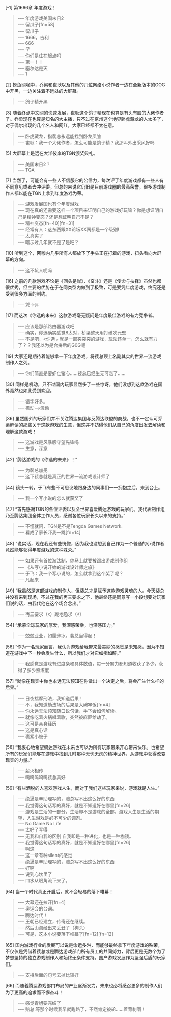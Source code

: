 
[-1] 第1666章 年度游戏！
>--- 年度游戏美国末日2<br>
>--- 留瓜子[fn=58]<br>
>--- 留爪子<br>
>--- 1666，吉利<br>
>--- 666<br>
>--- 早<br>
>--- 你们是住在起点吗<br>
>--- 第一！！<br>
>--- 塞尔达是天<br>
>--- 1<br>

[2] 摸鱼网咖中，乔梁和崔耿以及其他的几位网络小说作者一边在全新版本的GOG中开黑，一边关注着不远处的大屏幕。
>--- 鸽子精开黑<br>

[3] 随着终点中文网的快速发展，崔耿这个鸽子精现在也算是有头有脸的大佬作者了。乔梁现在也算是知名的大主播，只不过在京州这个地界卧虎藏龙的人太多了，对于偶尔出现的几个名人和网红，大家已经都不太在意。
>--- 卧虎藏龙，指裴总永远能找到卧龙凤雏<br>
>--- 崔耿：我一个大佬作者，怎么可能是鸽子精？我那叫外出采风好吗<br>

[5] 大屏幕上是远在大洋彼岸的TGN颁奖典礼。
>--- 美国末日2？<br>
>--- TGA<br>

[7] 当然了，可能会有一些人不信服它的公信力，每次评了年度游戏都有一些人有不同意见或者去冲评委。但总的来说它仍旧是目前游戏圈的最高荣誉。很多游戏制作人都以能在TGN上拿到年度游戏为荣。
>--- 游戏发展国也有个年度游戏<br>
>--- 现在真的还需要这样一个项目来证明自己的游戏好玩嘛？你是想证明自己是精神变态？还是想证明自己不是？<br>
>--- 精神变态[fn=40][fn=31]<br>
>--- 经常有人：这东西跟XX论坛XX网都是一个级别!<br>
>--- 太真实了<br>
>--- 暗示过几年就不是了是吧？<br>

[10] 听到这个，网咖内几乎所有人都放下了手头正在打着的游戏，扭头看向大屏幕的方向。
>--- 这不坑人呢吗<br>

[16] 之前的几款游戏不论是《回头是岸》，《奋斗》还是《使命与抉择》虽然也都很优秀，但主要的优势在于在同类型内做到了极致，可是要凭年度游戏，终究还是受到很多方面的制约。
>--- 凭→评<br>

[17] 而这次《你选的未来》这款游戏毫无疑问是年度最佳游戏的有力竞争者。
>--- 应该是那部路由器游戏吧<br>
>--- 确实，你选确实感觉8太对，桥梁整天用打破次元壁<br>
>--- 不是吧，<你选﹥就是一部突突突的游戏，玩法还单一，怎么就有力了？？我还以为是合拼后的G0G呢<br>

[19] 大家还是期待着能够拿一下年度游戏，将裴总顶上名副其实的世界一流游戏制作人之列。
>--- 你们简直是要虾仁猪心……裴总已经生无可恋了……<br>

[30] 同样是机动，只不过国内玩家显然多了一些惊讶，他们没想到这款游戏在国外竟然也如此受到欢迎。
>--- 错字好多。<br>
>--- 机动——>激动<br>

[36] 虽然国外的玩家们并不关注腾达集团与反腾达联盟的商战，也不一定认可乔梁解读的那些关于这款游戏的生意，但这并不妨碍他们从自己的角度出发去解读和理解这款游戏！
>--- 这游戏是风暴版守望先锋吗<br>
>--- 生意，深意<br>

[42] “腾达游戏的《你选的未来》！”
>--- 为裴总加冕<br>
>--- 这下裴总就是真正的世界一流游戏设计师了<br>

[44] 镜头一转，于飞有些不可思议地跟身边的同事们一一拥抱之后，来到台上。
>--- 我一个写小说的怎么就获奖了<br>

[47] “首先感谢TGN的各位评委以及全世界喜爱腾达游戏的玩家们。我代表制作组乃至腾达集团全体工作人员，感谢各位玩家长久以来的支持。”
>--- 不懂就问，TGN是不是Tengda Games Network.<br>
>--- 看成了家长吓我一跳[fn=14]<br>

[48] “说实话，现在我还有些恍惚，因为我也没想到自己作为一个普通的小说作者竟然能够获得年度游戏的这种殊荣。”
>--- 如果还有首位淘汰制，你马上就要被踢出游戏制作组<br>
>--- 《从写小说开始的游戏设计师之旅》<br>
>--- 于飞：我一个写小说的，怎么就拿到这个奖了呢？<br>
>--- 凡起来<br>

[49] “我虽然是这部游戏的制作人，但裴总才是赋予这款游戏灵魂的人。今天裴总并没有来到现场，不过在我的再三要求之下，他最终还是同意写一小段想要对玩家们说的话，由我代他在这个场合念出。”
>--- 再三要求（x）跪地恳求（√）<br>

[54] “承蒙全球玩家的厚爱，我深感荣幸，也深感压力。”
>--- 兢兢业业，如履薄冰。裴总当得起！<br>

[56] “作为一名玩家而言，我认为游戏给我带来最美妙的感觉是未知感，因为不知道在游戏中下一秒会发生什么，所以我们才对它如痴如醉。”
>--- 我感觉是游戏有进度条和具体数值，每一分努力都知道收获了多少，获得了多少熟练度<br>

[57] “就像在现实中你也永远无法预知在你做出一个决定之后，将会产生什么样的后果。”
>--- 日夜揣摩刑法，我知道后果！<br>
>--- 不，我知道劫法场的后果是大碗牢饭[fn=4]<br>
>--- 你永远无法预知随口说句话，手下会如何解读。<br>
>--- 就像吃着火锅唱着歌，突然被麻匪给劫了。<br>
>--- 这可是亲身经历<br>
>--- 这是真心话<br>
>--- 裹紧小被子<br>

[58] “我衷心地希望腾达游戏在未来也可以为所有玩家带来开心带来快乐。也希望所有的玩家们能够在游戏中找到儿时那种无忧无虑的精神世界，从游戏中获得改变现实的力量。”
>--- 薪火相传<br>
>--- 呜呜呜呜呜裴总真好<br>

[59] “有些洒脱的人喜欢游戏人生，而对于我们这些玩家来说，游戏就是人生。”
>--- 绝逼是辛助理写的，赔总写不出这么好的东西<br>
>--- 我觉得这句话写的真好，就是不知道好在哪里[fn=26]<br>
>--- 游戏是生活的一部分，生活却不是游戏的全部，游戏人生是生活的期望，人生游戏是必不可少的调剂。<br>
>--- No Game No Life<br>
>--- 太好了写得<br>
>--- 无我和自我的区别
自我即是一种进化，也是一种枷锁。<br>
>--- 我觉得这句话写的真好，就是不知道好在哪里[fn=26]<br>
>--- 啊这<br>
>--- 这一章有种silent的感觉<br>
>--- 绝逼是辛助理写的，赔总写不出这么好的东西<br>
>--- 好啊<br>
>--- 说到心坎里了<br>
>--- 口水从眼角流下来了。<br>

[64] 当一个时代真正开启后，就不会轻易的落下帷幕！
>--- 大幕还在拉开[fn=4]<br>
>--- 奥运会的台词。<br>
>--- 腾达时代！<br>
>--- 王朝已经建立，传奇还在继续。<br>
>--- 然后山海经出来丢丑了（狗头）<br>
>--- 可是，这本小说要落下帷幕了[fn=12][fn=12]<br>

[65] 国内游戏行业的发展可以说是命运多舛，而能够最终拿下年度游戏的殊荣，不仅仅是凭借着裴总或是腾达游戏部门所有员工的共同努力，背后更是无数个为了梦想坚持的独立游戏制作人和始终无条件支持。国产游戏发展作为坚强后盾的玩家们。
>--- 支持后面的句号去掉比较好<br>

[66] 而随着腾达游戏部门布局的产业逐渐发力，未来也必将感召更多的制作人们为了更高的追求而不懈奋斗！
>--- 感觉青姐要完结了<br>
>--- 赔总:等那个时候我早就跑路了，不然肯定被轮……着背刺啊！<br>
